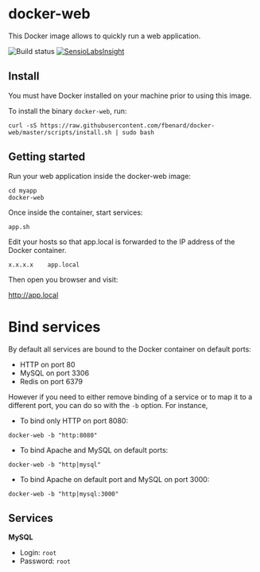 docker-web
===========

This Docker image allows to quickly run a web application.

![Build status](https://circleci.com/gh/fbenard/docker-web/tree/master.svg?style=shield&circle-token=1e6b07920fa6676dafe860d85dbd9674b02ff456)
[![SensioLabsInsight](https://insight.sensiolabs.com/projects/06c8e0eb-e37d-4c9c-9397-3fc9f6c909b4/mini.png)](https://insight.sensiolabs.com/projects/06c8e0eb-e37d-4c9c-9397-3fc9f6c909b4)


## Install

You must have Docker installed on your machine prior to using this image.

To install the binary `docker-web`, run:

```
curl -sS https://raw.githubusercontent.com/fbenard/docker-web/master/scripts/install.sh | sudo bash
```


## Getting started

Run your web application inside the docker-web image:

```
cd myapp
docker-web
```

Once inside the container, start services:

```
app.sh
```

Edit your hosts so that app.local is forwarded to the IP address of the Docker container.

```
x.x.x.x    app.local
```

Then open you browser and visit:

http://app.local


# Bind services

By default all services are bound to the Docker container on default ports:

- HTTP on port 80
- MySQL on port 3306
- Redis on port 6379

However if you need to either remove binding of a service or to map it to a different port, you can do so with the `-b` option. For instance,

- To bind only HTTP on port 8080:

```
docker-web -b "http:8080"
```

- To bind Apache and MySQL on default ports:

```
docker-web -b "http|mysql"
```

- To bind Apache on default port and MySQL on port 3000:

```
docker-web -b "http|mysql:3000"
```


## Services

**MySQL**

- Login: `root`
- Password: `root`
